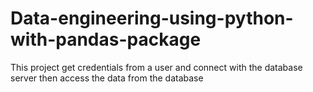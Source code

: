 # Data-engineering-using-python-with-pandas-package
This project get credentials from a user and connect with the database server then access the data from the database
